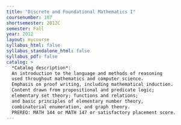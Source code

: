 ```yaml
---
title: "Discrete and Foundational Mathematics I"
coursenumber: 187
shortsemester: 2012C
semester: Fall
year: 2012
layout: mycourse
syllabus_html: false
syllabus_standalone_html: false
syllabus_pdf: false
catalog: >
  *Catalog description*:
  An introduction to the language and methods of reasoning
  used throughout mathematics and computer science.
  Emphasis on proof writing, including mathematical induction.
  Content drawn from propositional and predicate logic;
  elementary set theory; functions and relations;
  and basic principles of elementary number theory,
  combinatorial enumeration, and graph theory.
  PREREQ: MATH 144 or MATH 147 or satisfactory placement score.
---
```

